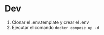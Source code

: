 # Dev

1. Clonar el .env.template y crear el .env
2. Ejecutar el comando ``` docker compose up -d ```
